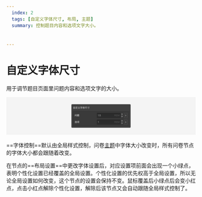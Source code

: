 ```yaml
---
  index: 2
  tags: [自定义字体尺寸, 布局, 主题]
  summary: 控制题目内容和选项文字大小。


---
```







# 自定义字体尺寸

用于调节题目页面里问题内容和选项文字的大小。

<img src='../assets/questionLayoutSetting/02userdefinedFontSize/custom-font-size.png'>

==字体控制==默认由全局样式控制，问卷[主题](../../04layoutOfEditor/03components/03theme.md)中字体大小改变时，所有问卷节点的字体大小都会跟随着改变。

在节点的==布局设置==中更改字体设置后，对应设置项前面会出现一个小绿点，表明个性化设置已经覆盖的全局设置。个性化设置的优先权高于全局设置，所以无论全局设置如何改变，这个节点的设置会保持不变。鼠标覆盖后小绿点后会变小红点，点击小红点解除个性化设置，解除后该节点又会自动跟随全局样式控制了。
